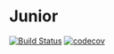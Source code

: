 ﻿# Junior

[![Build Status](https://travis-ci.org/PerpetuumEbner/job4j_design.svg?branch=master)](https://travis-ci.org/PerpetuumEbner/job4j_design)
[![codecov](https://codecov.io/gh/PerpetuumEbner/job4j_design/branch/master/graph/badge.svg)](https://codecov.io/gh/PerpetuumEbner/job4j_design)